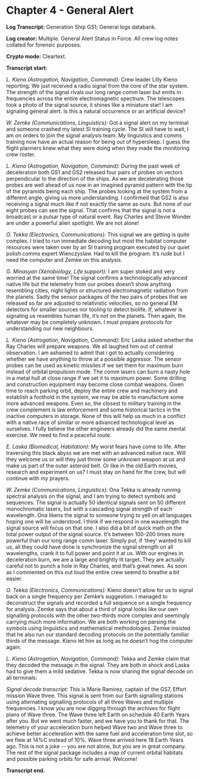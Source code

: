 # Chapter 4 - General Alert

**Log Transcript:** Generation Ship GS1; General logs databank.

**Log creator:** Multiple. General Alert Status in Force. All crew log notes collated for forensic purposes.

**Crypto mode:** Cleartext.

**Transcript start:**

*L. Kieno (Astrogation, Navigation, Command):* Crew leader Lilly Kieno reporting. We just received a radio signal from the core of the star system. The strength of the signal rivals our long range comm laser but emits in frequencies across the entire electromagnetic spectrum. The telescopes took a photo of the signal source, it shines like a miniature star! I am signaling general alert. Is this a natural occurrence or an artificial device?

*W. Zemke (Communications, Linguistics):* Got a signal alert on my terminal and someone crashed my latest SI training cycle. The SI will have to wait, I am on orders to join the signal analysis team. My linguistics and comms training now have an actual reason for being out of hypersleep. I guess the flight planners knew what they were doing when they made the monitoring crew roster.

*L. Kieno (Astrogation, Navigation, Command):* During the past week of deceleration both GS1 and GS2 released four pairs of probes on vectors perpendicular to the direction of the ships. As we are decelerating those probes are well ahead of us now in an imagined pyramid pattern with the tip of the pyramids being each ship. The probes looking at the system from a different angle, giving us more understanding. I confirmed that GS2 is also receiving a signal much like if not exactly the same as ours. But none of our eight probes can see the signal. That confirms that the signal is not a broadcast or a pulsar type of natural event. Ray Charles and Stevie Wonder are under a powerful alien spotlight. We are not alone!

*O. Tekka (Electronics, Communications):* This signal we are getting is quite complex. I tried to run immediate decoding but most the habitat computer resources were taken over by an SI training program executed by our quiet polish comms expert Wienczyslaw. Had to kill the program. It’s rude but I need the computer and Zemke on this analysis.

*G. Minasyan (Xenobiology, Life support):* I am super stoked and very worried at the same time! The signal confirms a technologically advanced native life but the telemetry from our probes doesn’t show anything resembling cities, night lights or structured electromagnetic radiation from the planets. Sadly the sensor packages of the two pairs of probes that we released so far are adjusted to relativistic velocities, so no general EM detectors for smaller sources nor tooling to detect biolife. If, whatever is signaling us resembles human life, it’s not on the planets. Then again, the whatever may be completely unknown. I must prepare protocols for understanding our new neighbours.

*L. Kieno (Astrogation, Navigation, Command):* Eric Laska asked whether the Ray Charles will prepare weapons. We all laughed him out of central observation. I am ashamed to admit that i got to actually considering whether we have anything to throw at a possible aggressor. The sensor probes can be used as kinetic missiles if we set them for maximum burn instead of orbital propulsion mode. The comm lasers can burn a nasty hole in a metal hull at close range if we set it to maximum power. Some drilling and construction equipment may become close combat weapons. Given time to reach parking orbit, deploy the entire crew and machinery and establish a foothold in the system, we may be able to manufacture some more advanced weapons.  Even so, the closest to military training in the crew complement is law enforcement and some historical tactics in the inactive computers in storage. None of this will help us much in a conflict with a native race of similar or more advanced technological level as ourselves. I fully believe the other engineers already did the same mental exercise. We need to find a peaceful route.

*E. Laska (Biomedical, Habitation):* My worst fears have come to life. After traversing this black abyss we are met with an advanced native race. Will they welcome us or will they just throw some unknown weapon at us and make us part of the outer asteroid belt. Or like in the old Earth movies, research and experiment on us? I must stay on hand for the crew, but will continue with my prayers.

*W. Zemke (Communications, Linguistics):* Ona Tekka is already running spectral analysis on the signal, and I am trying to detect symbols and sequences. The signal is actually 50 identical signals sent on 50 different monochromatic lasers, but with a cascading signal strength of each wavelength. Ona likens the signal to someone trying to yell on all languages hoping one will be understood. I think if we respond in one wavelength the signal source will focus on that one. I also did a bit of quick math on the total power output of the signal source. It’s between 100-200 times more powerful than our long range comm laser. Simply put, if ‘they’ wanted to kill us, all they could have done is synchronize the signal strength on all wavelengths, crank it to full power and point it at us. With our engines in deceleration burn, we are a large and brightly lit target. They are actually careful not to punch a hole in Ray Charles, and that’s great news. As soon as I commented on this out loud the entire crew seemd to breathe a bit easier.

*O. Tekka (Electronics, Communications):* Kieno doesn’t allow for us to signal back on a single frequency per Zemke’s suggestion. I managed to deconstruct the signals and recorded a full sequence on a single frequency for analysis. Zemke says that about a third of signal looks like our own signalling protocols with the other two-thirds more complex and seemingly carrying much more information. We are both working on parsing the symbols using linguistics and mathematical methodologies. Zemke insisted that he also run our standard decoding protocols on the potentially familiar thirds of the message. Kieno let him as long as he doesn’t hog the computer again.

*L. Kieno (Astrogation, Navigation, Command):* Tekka and Zemke claim that they decoded the message in the signal. They are both in shock and Laska had to give them a mild sedative. Tekka is now sharing the signal decode on all terminals:

*Signal decode transcript:* This is Marie Ramirez, captain of the GS7, Effort mission Wave three. This signal is sent from our Earth signalling stations using alternating signalling protocols of all three Waves and multiple frequencies. I know you are now digging through the archives for flight plans of Wave three. The Wave three left Earth on schedule 40 Earth Years after you. But we went much faster, and we have you to thank for that. The telemetry of your acceleration burn helped Wave two and Wave three to achieve better acceleration with the same fuel and acceleration time slot, so we flew at 14%C instead of 10%. Wave three arrived here 18 Earth Years ago. This is not a joke -- you are not alone, but you are in great company. The rest of the signal package includes a map of current orbital habitats and possible parking orbits for safe arrival. Welcome!

**Transcript end.**